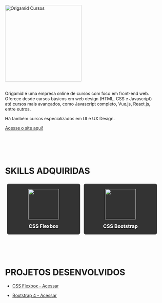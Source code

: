 <div style="display:flex;flex-wrap:wrap;align-items:center">
  <div style="flex:1 1 100%">

<img src="https://i.ibb.co/J5TG7dD/Group-62.png" alt="Origamid Cursos" title="Origamid Cursos" width="250px" >
<br /><br />
  </div>

  <div style="flex:1 1 100%;">
  
Origamid é uma empresa online de cursos com foco em front-end web. Oferece desde cursos básicos em web design (HTML, CSS e Javascript) até cursos mais avançados, como Javascript completo, Vue.js, React.js, entre outros.

Há também cursos especializados em UI e UX Design.

[Acesse o site aqui!](https://origamid.com)

  </div>
</div>

<br /><br />

<div style="display:flex;flex-wrap:wrap;align-items:center">
  <div style="flex:1 1 100%">

# SKILLS ADQUIRIDAS

  </div>
  <div style="flex:1 1 100%;display:flex;flex-wrap:wrap;">
    <a href="https://www.origamid.com/certificate/4a196a22/" target="_blank" title="Clique para ver o certificado" style="flex:1 1 100px;text-align:center;padding:16px;border:1px solid #222;border-radius:6px;background:#333;display:flex;flex-direction:column;margin:6px;">
    <img src="https://cdn.jsdelivr.net/gh/devicons/devicon/icons/css3/css3-original.svg" width="100px" style="margin:0 auto;margin-bottom:12px;" />
    <span style="font-size:1rem;font-weight:bold;color:#fff;">CSS Flexbox</span>
    </a>
    <a href="https://www.origamid.com/certificate/8a09b648/" target="_blank" title="Clique para ver o certificado" style="flex:1 1 100px;text-align:center;padding:16px;border:1px solid #222;border-radius:6px;background:#333;display:flex;flex-direction:column;margin:6px;">
    <img src="https://cdn.jsdelivr.net/gh/devicons/devicon/icons/bootstrap/bootstrap-original.svg" width="100px" style="margin:0 auto;margin-bottom:12px;" />
    <span style="font-size:1rem;font-weight:bold;color:#fff;">CSS Bootstrap</span>
    </a>
  </div>
</div>

<br /><br />

<div style="display:flex;flex-wrap:wrap;align-items:center">
  <div style="flex:1 1 100%">

# PROJETOS DESENVOLVIDOS

- [CSS Flexbox - Acessar](https://github.com/reinaldonunes/OrigamidCursos/tree/main/css_flexbox)
- [Bootstrap 4 - Acessar](https://github.com/reinaldonunes/OrigamidCursos/tree/main/css_bootstrap)

  </div>
</div>
